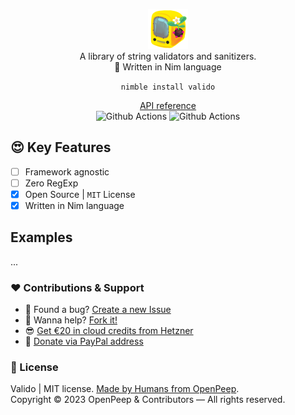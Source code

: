 <p align="center">
  <img src="https://github.com/openpeep/valido/blob/main/.github/logo.png" width="64px"><br>
  A library of string validators and sanitizers.<br>👑 Written in Nim language
</p>

<p align="center">
  <code>nimble install valido</code>
</p>

<p align="center">
  <a href="https://github.com/">API reference</a><br>
  <img src="https://github.com/openpeep/valido/workflows/test/badge.svg" alt="Github Actions"> <img src="https://github.com/openpeep/valido/workflows/docs/badge.svg" alt="Github Actions">
</p>

## 😍 Key Features
- [ ] Framework agnostic
- [ ] Zero RegExp
- [x] Open Source | `MIT` License
- [x] Written in Nim language

## Examples
...

### ❤ Contributions & Support
- 🐛 Found a bug? [Create a new Issue](https://github.com/openpeep/valido/issues)
- 👋 Wanna help? [Fork it!](https://github.com/openpeep/valido/fork)
- 😎 [Get €20 in cloud credits from Hetzner](https://hetzner.cloud/?ref=Hm0mYGM9NxZ4)
- 🥰 [Donate via PayPal address](https://www.paypal.com/donate/?hosted_button_id=RJK3ZTDWPL55C)

### 🎩 License
Valido | MIT license. [Made by Humans from OpenPeep](https://github.com/openpeep).<br>
Copyright &copy; 2023 OpenPeep & Contributors &mdash; All rights reserved.
